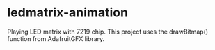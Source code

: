 ledmatrix-animation
===================

Playing LED matrix with 7219 chip. This project uses the drawBitmap() function from AdafruitGFX library.
